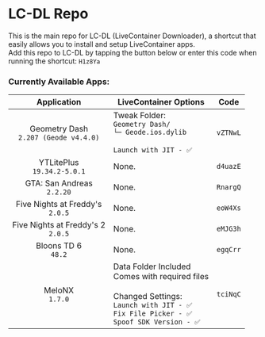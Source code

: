 # LC-DL Repo

This is the main repo for LC-DL (LiveContainer Downloader), a shortcut that easily allows you to install and setup LiveContainer apps.  
Add this repo to LC-DL by tapping the button below or enter this code when running the shortcut: `H1z8Ya`

### Currently Available Apps:
| Application                                  | LiveContainer Options | Code |
|       :---:                                  |      -----------      |:---: |
| Geometry Dash <br> `2.207 (Geode v4.4.0)`    | Tweak Folder:<br>`Geometry Dash/`<br>`└─ Geode.ios.dylib`<br><br>`Launch with JIT - ✅`| `vZTNwL` |
| YTLitePlus <br> `19.34.2-5.0.1`              | None. | `d4uazE` |
| GTA: San Andreas <br> `2.2.20`               | None. | `RnargQ` |
| Five Nights at Freddy's <br> `2.0.5`         | None. | `eoW4Xs` |
| Five Nights at Freddy's 2 <br> `2.0.5`       | None. | `eMJG3h` |
| Bloons TD 6 <br> `48.2`                      | None. | `egqCrr` |
| MeloNX <br> `1.7.0`                          | Data Folder Included<br>Comes with required files<br><br> Changed Settings:<br>`Launch with JIT - ✅`<br>`Fix File Picker - ✅`<br>`Spoof SDK Version - ✅` | `tciNqC` |
